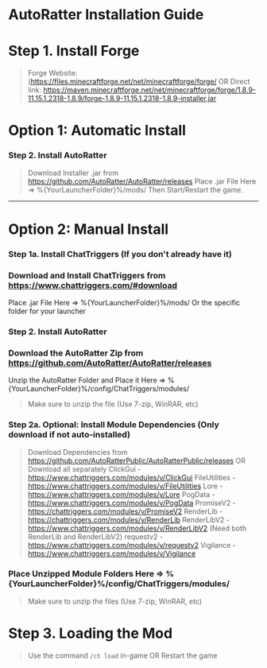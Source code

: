 
# AutoRatter Installation Guide

# Step 1. Install Forge
> Forge Website: (https://files.minecraftforge.net/net/minecraftforge/forge/
OR
> Direct link: https://maven.minecraftforge.net/net/minecraftforge/forge/1.8.9-11.15.1.2318-1.8.9/forge-1.8.9-11.15.1.2318-1.8.9-installer.jar

# Option 1: Automatic Install
### Step 2. Install AutoRatter
> Download Installer .jar from https://github.com/AutoRatter/AutoRatter/releases
Place .jar File Here => %{YourLauncherFolder}%/mods/
Then Start/Restart the game.

---

# Option 2: Manual Install
### Step 1a. Install ChatTriggers (If you don't already have it)
### Download and Install ChatTriggers from https://www.chattriggers.com/#download
Place .jar File Here => %{YourLauncherFolder}%/mods/
Or the specific folder for your launcher

### Step 2. Install AutoRatter
### Download the AutoRatter Zip from https://github.com/AutoRatter/AutoRatter/releases

Unzip the AutoRatter Folder and Place it Here => %{YourLauncherFolder}%/config/ChatTriggers/modules/
> Make sure to unzip the file (Use 7-zip, WinRAR, etc)

### Step 2a. Optional: Install Module Dependencies (Only download if not auto-installed)
> Download Dependencies from https://github.com/AutoRatterPublic/AutoRatterPublic/releases
OR
> Download all separately
ClickGui - https://www.chattriggers.com/modules/v/ClickGui
FileUtilities - https://www.chattriggers.com/modules/v/FileUtilities
Lore - https://www.chattriggers.com/modules/v/Lore
PogData - https://www.chattriggers.com/modules/v/PogData
PromiseV2 - https://chattriggers.com/modules/v/PromiseV2
RenderLib - https://chattriggers.com/modules/v/RenderLib
RenderLibV2 - https://www.chattriggers.com/modules/v/RenderLibV2 (Need both RenderLib and RenderLibV2)
requestv2 - https://www.chattriggers.com/modules/v/requestv2
Vigilance - https://www.chattriggers.com/modules/v/Vigilance

### Place Unzipped Module Folders Here => %{YourLauncherFolder}%/config/ChatTriggers/modules/
> Make sure to unzip the files (Use 7-zip, WinRAR, etc)

# Step 3. Loading the Mod
> Use the command `/ct load` in-game
OR
> Restart the game
